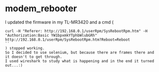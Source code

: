# modem_rebooter

I updated the firmware in my TL-MR3420 and a cmd (
```
curl -H "Referer: http://192.168.0.1/userRpm/SysRebootRpm.htm" -H "Authorization:Basic YW1bpxmkYTphbWlubGRh" http://192.168.0.1/userRpm/SysRebootRpm.htm?Reboot=Reboot
``
) stopped working.
So I decided to use selenium, but because there are frames there and it doesn't to get through.
I used wireshark to study what is happening and in the end it turned out...:)